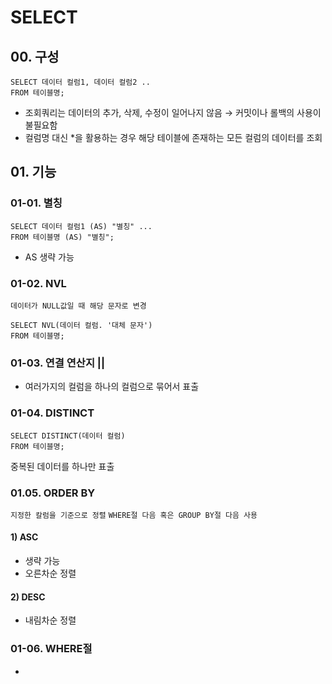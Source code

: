 # **SELECT**
## **00. 구성**
```
SELECT 데이터 컬럼1, 데이터 컬럼2 ..
FROM 테이블명;
```
- 조회쿼리는 데이터의 추가, 삭제, 수정이 일어나지 않음 → 커밋이나 롤백의 사용이 불필요함
- 컬럼명 대신 *을 활용하는 경우 해당 테이블에 존재하는 모든 컬럼의 데이터를 조회

## **01. 기능**
### **01-01. 별칭**
```
SELECT 데이터 컬럼1 (AS) "별칭" ...
FROM 테이블명 (AS) "별칭";
```
- AS 생략 가능

### **01-02. NVL**
`데이터가 NULL값일 때 해당 문자로 변경`

```
SELECT NVL(데이터 컬럼. '대체 문자')
FROM 테이블명;
```

### **01-03. 연결 연산지 ||**
- 여러가지의 컬럼을 하나의 컬럼으로 묶어서 표출

### **01-04. DISTINCT**
```
SELECT DISTINCT(데이터 컬럼)
FROM 테이블명;
```
중복된 데이터를 하나만 표출

### **01.05. ORDER BY**
`지정한 칼럼을 기준으로 정렬`
`WHERE절 다음 혹은 GROUP BY절 다음 사용`

#### 1) ASC
- 생략 가능
- 오른차순 정렬
#### 2) DESC
- 내림차순 정렬

### **01-06. WHERE절**
- 

